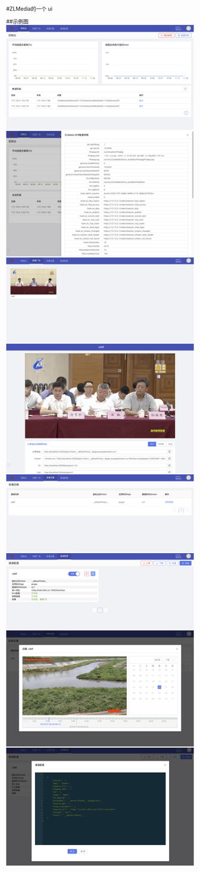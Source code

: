 #ZLMedia的一个 ui


##示例图
![示例图片1](./snapshots/1.png)
![示例图片2](./snapshots/2.png)
![示例图片3](./snapshots/3.png)
![示例图片4](./snapshots/4.png)
![示例图片5](./snapshots/5.png)
![示例图片6](./snapshots/6.png)
![示例图片7](./snapshots/7.png)
![示例图片8](./snapshots/8.png)